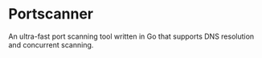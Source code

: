 # Portscanner
An ultra-fast port scanning tool written in Go that supports DNS resolution and concurrent scanning.
